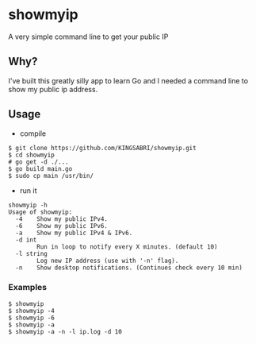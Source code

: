 # showmyip
A very simple command line to get your public IP 

## Why?
I've built this greatly silly app to learn Go and I needed a command line to show my public ip address.

## Usage

- compile
```
$ git clone https://github.com/KINGSABRI/showmyip.git
$ cd showmyip
# go get -d ./...
$ go build main.go
$ sudo cp main /usr/bin/
```

- run it
```
showmyip -h
Usage of showmyip:
  -4    Show my public IPv4.
  -6    Show my public IPv6.
  -a    Show my public IPv4 & IPv6.
  -d int
        Run in loop to notify every X minutes. (default 10)
  -l string
        Log new IP address (use with '-n' flag).
  -n    Show desktop notifications. (Continues check every 10 min)
```

### Examples 
```
$ showmyip
$ showmyip -4 
$ showmyip -6 
$ showmyip -a
$ showmyip -a -n -l ip.log -d 10
```

